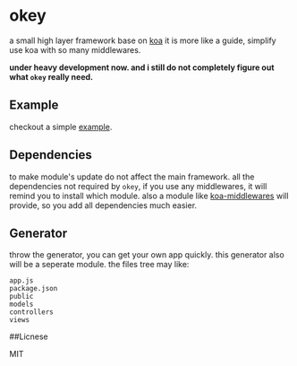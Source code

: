 okey
====

a small high layer framework base on [koa](https://github.com/koajs/koa)
it is more like a guide, simplify use koa with so many middlewares.

**under heavy development now. and i still do not completely figure out what `okey` really need.**

## Example

checkout a simple [example](https://https://github.com/dead-horse/okey/blob/master/example).

## Dependencies

to make module's update do not affect the main framework. all the dependencies not required by `okey`, if you use any middlewares, it will remind you to install which module.
also a module like [koa-middlewares](https://github.com/dead-horse/koa-middlewares) will provide, so you add all dependencies much easier.

## Generator

throw the generator, you can get your own app quickly. this generator also will be a seperate module. the files tree may like:

```
app.js
package.json
public
models
controllers
views
```

##Licnese

MIT
